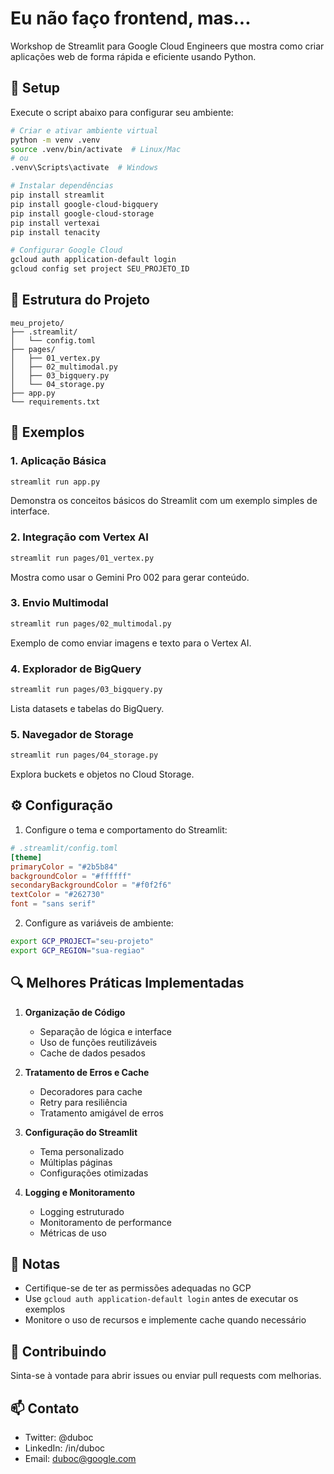 # Eu não faço frontend, mas...

Workshop de Streamlit para Google Cloud Engineers que mostra como criar aplicações web de forma rápida e eficiente usando Python.

## 🚀 Setup

Execute o script abaixo para configurar seu ambiente:

```bash
# Criar e ativar ambiente virtual
python -m venv .venv
source .venv/bin/activate  # Linux/Mac
# ou
.venv\Scripts\activate  # Windows

# Instalar dependências
pip install streamlit
pip install google-cloud-bigquery
pip install google-cloud-storage
pip install vertexai
pip install tenacity

# Configurar Google Cloud
gcloud auth application-default login
gcloud config set project SEU_PROJETO_ID
```

## 📁 Estrutura do Projeto

```
meu_projeto/
├── .streamlit/
│   └── config.toml
├── pages/
│   ├── 01_vertex.py
│   ├── 02_multimodal.py
│   ├── 03_bigquery.py
│   └── 04_storage.py
├── app.py
└── requirements.txt
```

## 🎯 Exemplos

### 1. Aplicação Básica
```bash
streamlit run app.py
```
Demonstra os conceitos básicos do Streamlit com um exemplo simples de interface.

### 2. Integração com Vertex AI
```bash
streamlit run pages/01_vertex.py
```
Mostra como usar o Gemini Pro 002 para gerar conteúdo.

### 3. Envio Multimodal
```bash
streamlit run pages/02_multimodal.py
```
Exemplo de como enviar imagens e texto para o Vertex AI.

### 4. Explorador de BigQuery
```bash
streamlit run pages/03_bigquery.py
```
Lista datasets e tabelas do BigQuery.

### 5. Navegador de Storage
```bash
streamlit run pages/04_storage.py
```
Explora buckets e objetos no Cloud Storage.

## ⚙️ Configuração

1. Configure o tema e comportamento do Streamlit:
```toml
# .streamlit/config.toml
[theme]
primaryColor = "#2b5b84"
backgroundColor = "#ffffff"
secondaryBackgroundColor = "#f0f2f6"
textColor = "#262730"
font = "sans serif"
```

2. Configure as variáveis de ambiente:
```bash
export GCP_PROJECT="seu-projeto"
export GCP_REGION="sua-regiao"
```

## 🔍 Melhores Práticas Implementadas

1. **Organização de Código**
   - Separação de lógica e interface
   - Uso de funções reutilizáveis
   - Cache de dados pesados

2. **Tratamento de Erros e Cache**
   - Decoradores para cache
   - Retry para resiliência
   - Tratamento amigável de erros

3. **Configuração do Streamlit**
   - Tema personalizado
   - Múltiplas páginas
   - Configurações otimizadas

4. **Logging e Monitoramento**
   - Logging estruturado
   - Monitoramento de performance
   - Métricas de uso

## 📝 Notas

- Certifique-se de ter as permissões adequadas no GCP
- Use `gcloud auth application-default login` antes de executar os exemplos
- Monitore o uso de recursos e implemente cache quando necessário

## 🤝 Contribuindo

Sinta-se à vontade para abrir issues ou enviar pull requests com melhorias.

## 📫 Contato

- Twitter: @duboc
- LinkedIn: /in/duboc
- Email: duboc@google.com
